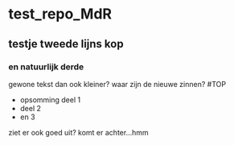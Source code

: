 # test_repo_MdR
## testje tweede lijns kop
### en natuurlijk derde
gewone tekst dan ook kleiner? waar zijn de nieuwe zinnen?
#TOP
* opsomming deel 1
* deel 2
* en 3

ziet er ook goed uit?
komt er achter...hmm
